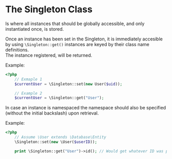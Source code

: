 # The Singleton Class
Is where all instances that should be globally accessible, and only instantiated once, is stored.  

Once an instance has been set in the Singleton, it is immediately accesible by using `\Singleton::get()` instances are keyed by their class name definitions.  
The instance registered, will be returned.  
  
Example:  
```php
<?php
	// Exmaple 1
	$currentUser = \Singleton::set(new User($uid));

	// Example 2
	$currentUser = \Singleton::get("User");
```

In case an instance is namespaced the namespace should also be specified (without the initial backslash) upon retrieval.

Example:  
```php
<?php
	// Assume \User extends \Database\Entity
	\Singleton::set(new \User($userID));

	print \Singleton::get("User")->id(); // Would get whatever ID was passed in to the user object
```

